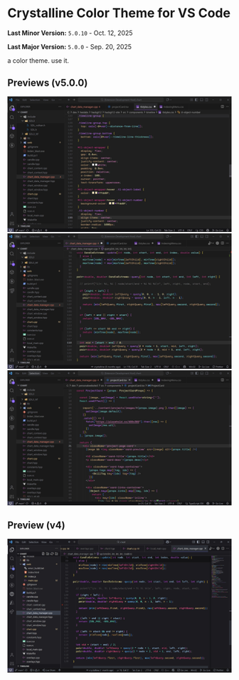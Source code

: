 # Crystalline Color Theme for VS Code
**Last Minor Version:** `5.0.10` - Oct. 12, 2025

**Last Major Version:** `5.0.0` - Sep. 20, 2025

a color theme. use it.

## Previews (v5.0.0)
![Crystalline Theme v5 Preview 1](./preview_v5_1.jpg)
![Crystalline Theme v5 Preview 2](./preview_v5_2.jpg)
![Crystalline Theme v5 Preview 3](./preview_v5_3.jpg)

## Preview (v4)
![Crystalline Theme v4 Preview](./preview_v4.jpg)

